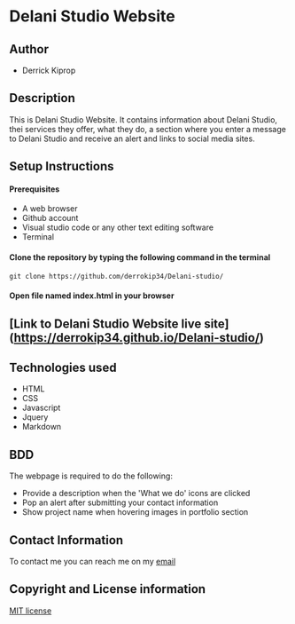 # Delani Studio Website

## Author
- Derrick Kiprop

## Description

This is Delani Studio Website. It contains information about Delani Studio, thei services they offer, what they do, a section where you enter a message to Delani Studio and receive an alert and links to social media sites.

## Setup Instructions
#### Prerequisites
- A web browser
- Github account
- Visual studio code or any other text editing software
- Terminal

#### Clone the repository by typing the following command in the terminal
`git clone https://github.com/derrokip34/Delani-studio/`

#### Open file named index.html in your browser

## [Link to Delani Studio Website live site] (https://derrokip34.github.io/Delani-studio/)

## Technologies used
- HTML
- CSS
- Javascript
- Jquery
- Markdown

## BDD
The webpage is required to do the following:
- Provide a description when the 'What we do' icons are clicked
- Pop an alert after submitting your contact information
- Show project name when hovering images in portfolio section

## Contact Information
To contact me you can reach me on my [email](derrickip34@gmail.com)

## Copyright and License information

[MIT license](https://github.com/derrokip34/Delani-studio/blob/master/license.md)
